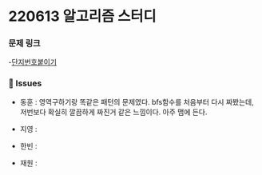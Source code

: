 # 220613 알고리즘 스터디

### 문제 링크

-[단지번호붙이기](https://www.acmicpc.net/problem/2667)

### 👾 Issues

- 동훈 : 영역구하기랑 똑같은 패턴의 문제였다. bfs함수를 처음부터 다시 짜봤는데, 저번보다 확실히 깔끔하게 짜진거 같은 느낌이다. 아주 맴에 든다.

- 지영 :

- 한빈 :

- 재원 :
